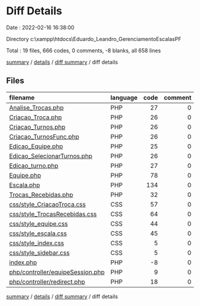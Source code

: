 # Diff Details

Date : 2022-02-16 16:38:00

Directory c:\xampp\htdocs\Eduardo_Leandro_GerenciamentoEscalasPF

Total : 19 files,  666 codes, 0 comments, -8 blanks, all 658 lines

[summary](results.md) / [details](details.md) / [diff summary](diff.md) / diff details

## Files
| filename | language | code | comment | blank | total |
| :--- | :--- | ---: | ---: | ---: | ---: |
| [Analise_Trocas.php](/Analise_Trocas.php) | PHP | 27 | 0 | -9 | 18 |
| [Criacao_Troca.php](/Criacao_Troca.php) | PHP | 26 | 0 | -3 | 23 |
| [Criacao_Turnos.php](/Criacao_Turnos.php) | PHP | 26 | 0 | -4 | 22 |
| [Criacao_TurnosFunc.php](/Criacao_TurnosFunc.php) | PHP | 26 | 0 | -2 | 24 |
| [Edicao_Equipe.php](/Edicao_Equipe.php) | PHP | 25 | 0 | -1 | 24 |
| [Edicao_SelecionarTurnos.php](/Edicao_SelecionarTurnos.php) | PHP | 26 | 0 | 0 | 26 |
| [Edicao_turno.php](/Edicao_turno.php) | PHP | 27 | 0 | -1 | 26 |
| [Equipe.php](/Equipe.php) | PHP | 78 | 0 | 7 | 85 |
| [Escala.php](/Escala.php) | PHP | 134 | 0 | -6 | 128 |
| [Trocas_Recebidas.php](/Trocas_Recebidas.php) | PHP | 32 | 0 | -3 | 29 |
| [css/style_CriacaoTroca.css](/css/style_CriacaoTroca.css) | CSS | 57 | 0 | 1 | 58 |
| [css/style_TrocasRecebidas.css](/css/style_TrocasRecebidas.css) | CSS | 64 | 0 | 3 | 67 |
| [css/style_equipe.css](/css/style_equipe.css) | CSS | 44 | 0 | 2 | 46 |
| [css/style_escala.css](/css/style_escala.css) | CSS | 45 | 0 | 4 | 49 |
| [css/style_index.css](/css/style_index.css) | CSS | 5 | 0 | 0 | 5 |
| [css/style_sidebar.css](/css/style_sidebar.css) | CSS | 5 | 0 | 0 | 5 |
| [index.php](/index.php) | PHP | -8 | 0 | -2 | -10 |
| [php/controller/equipeSession.php](/php/controller/equipeSession.php) | PHP | 9 | 0 | 2 | 11 |
| [php/controller/redirect.php](/php/controller/redirect.php) | PHP | 18 | 0 | 4 | 22 |

[summary](results.md) / [details](details.md) / [diff summary](diff.md) / diff details
